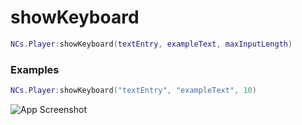 # showKeyboard

```lua
NCs.Player:showKeyboard(textEntry, exampleText, maxInputLength)
``` 

### Examples
```lua
NCs.Player:showKeyboard("textEntry", "exampleText", 10)
```
![App Screenshot](https://cdn.discordapp.com/attachments/859092448427638804/982915286258819092/unknown.png)